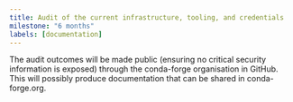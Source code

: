 ```yaml
---
title: Audit of the current infrastructure, tooling, and credentials
milestone: "6 months"
labels: [documentation]
---
```


The audit outcomes will be made public (ensuring no critical security information is exposed) through the conda-forge organisation in GitHub.
This will possibly produce documentation that can be shared in conda-forge.org.